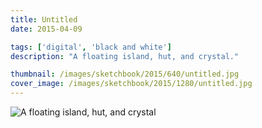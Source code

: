 ```yaml
---
title: Untitled
date: 2015-04-09

tags: ['digital', 'black and white']
description: "A floating island, hut, and crystal."

thumbnail: /images/sketchbook/2015/640/untitled.jpg
cover_image: /images/sketchbook/2015/1280/untitled.jpg
---
```


![A floating island, hut, and crystal](/images/sketchbook/2015/960/untitled.jpg)
